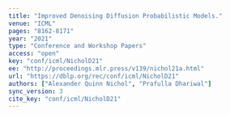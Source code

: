 ```yaml
---
title: "Improved Denoising Diffusion Probabilistic Models."
venue: "ICML"
pages: "8162-8171"
year: "2021"
type: "Conference and Workshop Papers"
access: "open"
key: "conf/icml/NicholD21"
ee: "http://proceedings.mlr.press/v139/nichol21a.html"
url: "https://dblp.org/rec/conf/icml/NicholD21"
authors: ["Alexander Quinn Nichol", "Prafulla Dhariwal"]
sync_version: 3
cite_key: "conf/icml/NicholD21"
---
```

